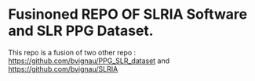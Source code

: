 # Fusinoned REPO OF SLRIA Software and SLR PPG Dataset.

This repo is a fusion of two other repo : https://github.com/bvignau/PPG_SLR_dataset and https://github.com/bvignau/SLRIA

